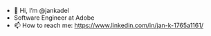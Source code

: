 - 👋 Hi, I’m @jankadel
- Software Engineer at Adobe
- 📫 How to reach me: https://www.linkedin.com/in/jan-k-1765a1161/

<!---
jankadel/jankadel is a ✨ special ✨ repository because its `README.md` (this file) appears on your GitHub profile.
You can click the Preview link to take a look at your changes.
--->
